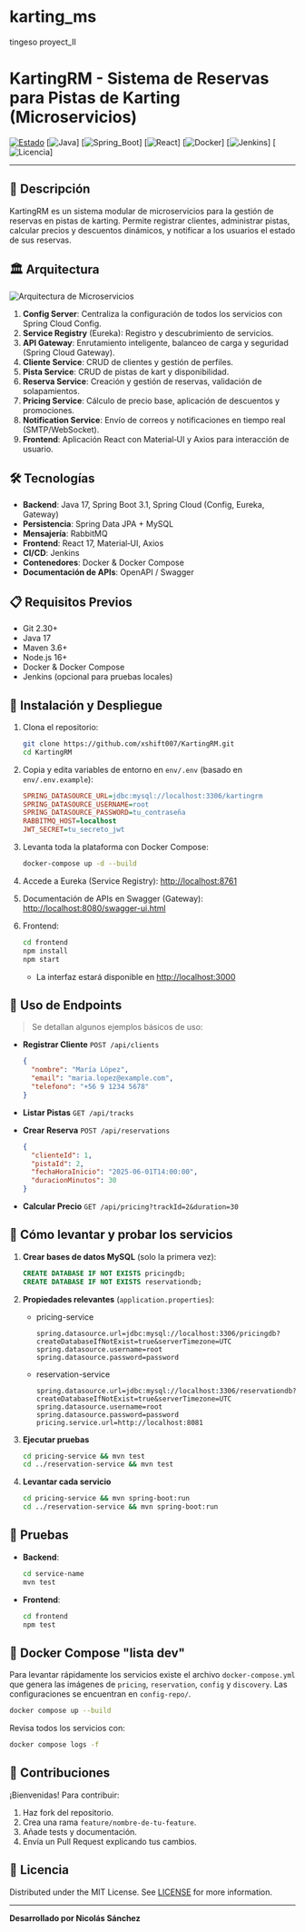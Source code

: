 # karting_ms
tingeso proyect_II
# KartingRM - Sistema de Reservas para Pistas de Karting (Microservicios)

[![Estado](https://img.shields.io/badge/estado-beta-yellow)](https://github.com/xshift007/KartingRM)
\[![Java](https://img.shields.io/badge/Java-17-blue)]
\[![Spring\_Boot](https://img.shields.io/badge/Spring%20Boot-3.1-green)]
\[![React](https://img.shields.io/badge/React-17-blue)]
\[![Docker](https://img.shields.io/badge/Docker-Sí-blue)]
\[![Jenkins](https://img.shields.io/badge/Jenkins-CI/CD-blueviolet)]
\[![Licencia](https://img.shields.io/badge/licencia-MIT-lightgrey)]

---

## 📖 Descripción

KartingRM es un sistema modular de microservicios para la gestión de reservas en pistas de karting. Permite registrar clientes, administrar pistas, calcular precios y descuentos dinámicos, y notificar a los usuarios el estado de sus reservas.

## 🏛 Arquitectura

![Arquitectura de Microservicios](docs/arquitectura.png)

1. **Config Server**: Centraliza la configuración de todos los servicios con Spring Cloud Config.
2. **Service Registry** (Eureka): Registro y descubrimiento de servicios.
3. **API Gateway**: Enrutamiento inteligente, balanceo de carga y seguridad (Spring Cloud Gateway).
4. **Cliente Service**: CRUD de clientes y gestión de perfiles.
5. **Pista Service**: CRUD de pistas de kart y disponibilidad.
6. **Reserva Service**: Creación y gestión de reservas, validación de solapamientos.
7. **Pricing Service**: Cálculo de precio base, aplicación de descuentos y promociones.
8. **Notification Service**: Envío de correos y notificaciones en tiempo real (SMTP/WebSocket).
9. **Frontend**: Aplicación React con Material‑UI y Axios para interacción de usuario.

## 🛠 Tecnologías

* **Backend**: Java 17, Spring Boot 3.1, Spring Cloud (Config, Eureka, Gateway)
* **Persistencia**: Spring Data JPA + MySQL
* **Mensajería**: RabbitMQ
* **Frontend**: React 17, Material‑UI, Axios
* **CI/CD**: Jenkins
* **Contenedores**: Docker & Docker Compose
* **Documentación de APIs**: OpenAPI / Swagger

## 📋 Requisitos Previos

* Git 2.30+
* Java 17
* Maven 3.6+
* Node.js 16+
* Docker & Docker Compose
* Jenkins (opcional para pruebas locales)

## 🚀 Instalación y Despliegue

1. Clona el repositorio:

   ```bash
   git clone https://github.com/xshift007/KartingRM.git
   cd KartingRM
   ```

2. Copia y edita variables de entorno en `env/.env` (basado en `env/.env.example`):

   ```ini
   SPRING_DATASOURCE_URL=jdbc:mysql://localhost:3306/kartingrm
   SPRING_DATASOURCE_USERNAME=root
   SPRING_DATASOURCE_PASSWORD=tu_contraseña
   RABBITMQ_HOST=localhost
   JWT_SECRET=tu_secreto_jwt
   ```

3. Levanta toda la plataforma con Docker Compose:

   ```bash
   docker-compose up -d --build
   ```

4. Accede a Eureka (Service Registry): [http://localhost:8761](http://localhost:8761)

5. Documentación de APIs en Swagger (Gateway): [http://localhost:8080/swagger-ui.html](http://localhost:8080/swagger-ui.html)

6. Frontend:

   ```bash
   cd frontend
   npm install
   npm start
   ```

   * La interfaz estará disponible en [http://localhost:3000](http://localhost:3000)

## 📡 Uso de Endpoints

> Se detallan algunos ejemplos básicos de uso:

* **Registrar Cliente**
  `POST /api/clients`

  ```json
  {
    "nombre": "María López",
    "email": "maria.lopez@example.com",
    "telefono": "+56 9 1234 5678"
  }
  ```

* **Listar Pistas**
  `GET /api/tracks`

* **Crear Reserva**
  `POST /api/reservations`

  ```json
  {
    "clienteId": 1,
    "pistaId": 2,
    "fechaHoraInicio": "2025-06-01T14:00:00",
    "duracionMinutos": 30
  }
  ```

* **Calcular Precio**
  `GET /api/pricing?trackId=2&duration=30`

## 🚦 Cómo levantar y probar los servicios

1. **Crear bases de datos MySQL** (solo la primera vez):

   ```sql
   CREATE DATABASE IF NOT EXISTS pricingdb;
   CREATE DATABASE IF NOT EXISTS reservationdb;
   ```

2. **Propiedades relevantes** (`application.properties`):

   * pricing-service

     ```properties
     spring.datasource.url=jdbc:mysql://localhost:3306/pricingdb?createDatabaseIfNotExist=true&serverTimezone=UTC
     spring.datasource.username=root
     spring.datasource.password=password
     ```

   * reservation-service

     ```properties
     spring.datasource.url=jdbc:mysql://localhost:3306/reservationdb?createDatabaseIfNotExist=true&serverTimezone=UTC
     spring.datasource.username=root
     spring.datasource.password=password
     pricing.service.url=http://localhost:8081
     ```

3. **Ejecutar pruebas**

   ```bash
   cd pricing-service && mvn test
   cd ../reservation-service && mvn test
   ```

4. **Levantar cada servicio**

   ```bash
   cd pricing-service && mvn spring-boot:run
   cd ../reservation-service && mvn spring-boot:run
   ```

## 🔧 Pruebas

* **Backend**:

  ```bash
  cd service-name
  mvn test
  ```
* **Frontend**:

  ```bash
  cd frontend
  npm test
  ```


## 🐳 Docker Compose "lista dev"

Para levantar rápidamente los servicios existe el archivo `docker-compose.yml` que genera las imágenes de `pricing`, `reservation`, `config` y `discovery`. Las configuraciones se encuentran en `config-repo/`.

```bash
docker compose up --build
```

Revisa todos los servicios con:
```bash
docker compose logs -f
```

## 🤝 Contribuciones

¡Bienvenidas! Para contribuir:

1. Haz fork del repositorio.
2. Crea una rama `feature/nombre-de-tu-feature`.
3. Añade tests y documentación.
4. Envía un Pull Request explicando tus cambios.

## 📄 Licencia

Distributed under the MIT License. See [LICENSE](LICENSE) for more information.

---

**Desarrollado por Nicolás Sánchez**
